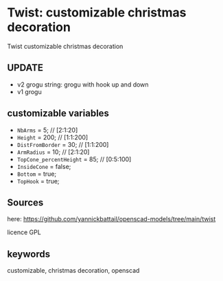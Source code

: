 # Twist: customizable christmas decoration

Twist customizable christmas decoration

## UPDATE

- v2 grogu string: grogu with hook up and down
- v1 grogu

## customizable variables

- `NbArms` = 5; // [2:1:20]
- `Height` = 200; // [1:1:200]
- `DistFromBorder` = 30; // [1:1:200]
- `ArmRadius` = 10; // [2:1:20]
- `TopCone_percentHeight` = 85; // [0:5:100]
- `InsideCone` = false;
- `Bottom` = true;
- `TopHook` = true;

## Sources

here: https://github.com/yannickbattail/openscad-models/tree/main/twist

licence GPL

## keywords

customizable, christmas decoration, openscad
